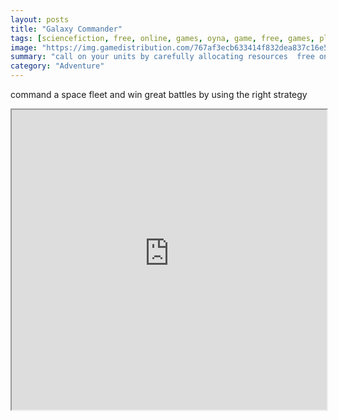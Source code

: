 ```yaml
---
layout: posts
title: "Galaxy Commander"
tags: [sciencefiction, free, online, games, oyna, game, free, games, play, play, games]
image: "https://img.gamedistribution.com/767af3ecb633414f832dea837c16e557.jpg"
summary: "call on your units by carefully allocating resources  free online games oyna game free games play play games"
category: "Adventure"
---
```


command a space fleet and win great battles by using the right strategy

<iframe width="100%" height="480px;" src="https://html5.gamedistribution.com/767af3ecb633414f832dea837c16e557/"></iframe>